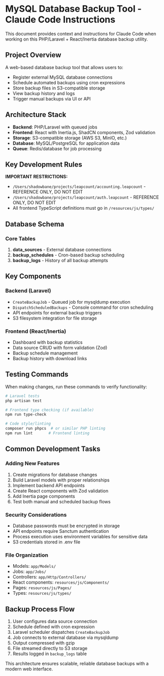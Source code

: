 # MySQL Database Backup Tool - Claude Code Instructions

This document provides context and instructions for Claude Code when working on this PHP/Laravel + React/Inertia database backup utility.

## Project Overview

A web-based database backup tool that allows users to:
- Register external MySQL database connections
- Schedule automated backups using cron expressions
- Store backup files in S3-compatible storage
- View backup history and logs
- Trigger manual backups via UI or API

## Architecture Stack

- **Backend**: PHP/Laravel with queued jobs
- **Frontend**: React with Inertia.js, ShadCN components, Zod validation
- **Storage**: S3-compatible storage (AWS S3, MinIO, etc.)
- **Database**: MySQL/PostgreSQL for application data
- **Queue**: Redis/database for job processing

## Key Development Rules

**IMPORTANT RESTRICTIONS:**
- `/Users/shadowbane/projects/leapcount/accounting.leapcount` - REFERENCE ONLY, DO NOT EDIT
- `/Users/shadowbane/projects/leapcount/auth.leapcount` - REFERENCE ONLY, DO NOT EDIT
- All frontend TypeScript definitions must go in `/resources/js/types/`

## Database Schema

### Core Tables
1. **data_sources** - External database connections
2. **backup_schedules** - Cron-based backup scheduling  
3. **backup_logs** - History of all backup attempts

## Key Components

### Backend (Laravel)
- `CreateBackupJob` - Queued job for mysqldump execution
- `DispatchScheduledBackups` - Console command for cron scheduling
- API endpoints for external backup triggers
- S3 filesystem integration for file storage

### Frontend (React/Inertia)
- Dashboard with backup statistics
- Data source CRUD with form validation (Zod)
- Backup schedule management
- Backup history with download links

## Testing Commands

When making changes, run these commands to verify functionality:

```bash
# Laravel tests
php artisan test

# Frontend type checking (if available)
npm run type-check

# Code style/linting
composer run phpcs  # or similar PHP linting
npm run lint       # Frontend linting
```

## Common Development Tasks

### Adding New Features
1. Create migrations for database changes
2. Build Laravel models with proper relationships
3. Implement backend API endpoints
4. Create React components with Zod validation
5. Add Inertia page components
6. Test both manual and scheduled backup flows

### Security Considerations
- Database passwords must be encrypted in storage
- API endpoints require Sanctum authentication
- Process execution uses environment variables for sensitive data
- S3 credentials stored in .env file

### File Organization
- Models: `app/Models/`
- Jobs: `app/Jobs/`
- Controllers: `app/Http/Controllers/`
- React components: `resources/js/Components/`
- Pages: `resources/js/Pages/`
- Types: `resources/js/types/`

## Backup Process Flow

1. User configures data source connection
2. Schedule defined with cron expression
3. Laravel scheduler dispatches `CreateBackupJob`
4. Job connects to external database via mysqldump
5. Output compressed with gzip
6. File streamed directly to S3 storage
7. Results logged in `backup_logs` table

This architecture ensures scalable, reliable database backups with a modern web interface.